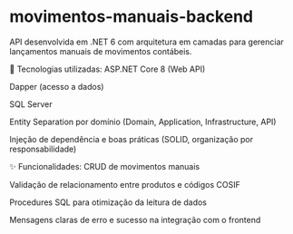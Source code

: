 # movimentos-manuais-backend
API desenvolvida em .NET 6 com arquitetura em camadas para gerenciar lançamentos manuais de movimentos contábeis.

🔧 Tecnologias utilizadas:
ASP.NET Core 8 (Web API)

Dapper (acesso a dados)

SQL Server

Entity Separation por domínio (Domain, Application, Infrastructure, API)

Injeção de dependência e boas práticas (SOLID, organização por responsabilidade)

✨ Funcionalidades:
CRUD de movimentos manuais

Validação de relacionamento entre produtos e códigos COSIF

Procedures SQL para otimização da leitura de dados

Mensagens claras de erro e sucesso na integração com o frontend
